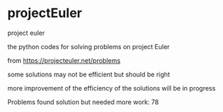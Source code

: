 # projectEuler
project euler

the python codes for solving problems on project Euler

from 
	https://projecteuler.net/problems

some solutions may not be efficient but should be right

more improvement of the efficiency of the solutions will be in progress

Problems found solution but needed more work: 78